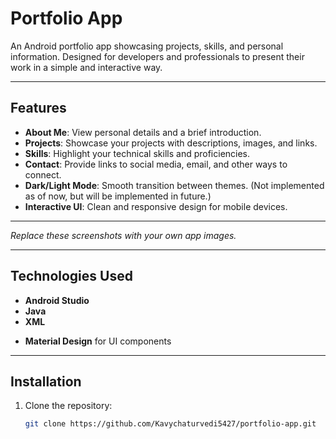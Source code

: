# Portfolio App

An Android portfolio app showcasing projects, skills, and personal information. Designed for developers and professionals to present their work in a simple and interactive way.

---

## Features

- **About Me**: View personal details and a brief introduction.  
- **Projects**: Showcase your projects with descriptions, images, and links.  
- **Skills**: Highlight your technical skills and proficiencies.  
- **Contact**: Provide links to social media, email, and other ways to connect.  
- **Dark/Light Mode**: Smooth transition between themes.  (Not implemented as of now, but will be implemented in future.)
- **Interactive UI**: Clean and responsive design for mobile devices.

---
<!-- 
## Screenshots

![Home Screen](screenshots/home.png)  
![Projects Screen](screenshots/projects.png)  
![Skills Screen](screenshots/skills.png)   -->

*Replace these screenshots with your own app images.*

---

## Technologies Used

- **Android Studio**  
- **Java**  
- **XML**  
<!-- - **Firebase (Optional)** for backend and data storage   -->
- **Material Design** for UI components  

---

## Installation

1. Clone the repository:
   ```bash
   git clone https://github.com/Kavychaturvedi5427/portfolio-app.git
